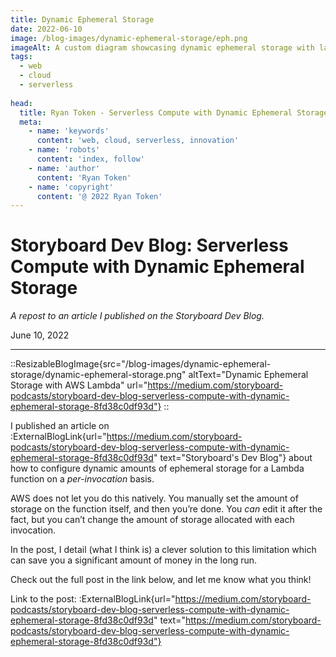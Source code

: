 ```yaml
---
title: Dynamic Ephemeral Storage
date: 2022-06-10
image: /blog-images/dynamic-ephemeral-storage/eph.png
imageAlt: A custom diagram showcasing dynamic ephemeral storage with lambda
tags:
  - web
  - cloud
  - serverless
  
head:
  title: Ryan Token - Serverless Compute with Dynamic Ephemeral Storage
  meta:
    - name: 'keywords'
      content: 'web, cloud, serverless, innovation'
    - name: 'robots'
      content: 'index, follow'
    - name: 'author'
      content: 'Ryan Token'
    - name: 'copyright'
      content: '@ 2022 Ryan Token'
---
```


# Storyboard Dev Blog: Serverless Compute with Dynamic Ephemeral Storage

*A repost to an article I published on the Storyboard Dev Blog.*

<!--more-->

June 10, 2022

---

::ResizableBlogImage{src="/blog-images/dynamic-ephemeral-storage/dynamic-ephemeral-storage.png" altText="Dynamic Ephemeral Storage with AWS Lambda" url="https://medium.com/storyboard-podcasts/storyboard-dev-blog-serverless-compute-with-dynamic-ephemeral-storage-8fd38c0df93d"}
::

I published an article on :ExternalBlogLink{url="https://medium.com/storyboard-podcasts/storyboard-dev-blog-serverless-compute-with-dynamic-ephemeral-storage-8fd38c0df93d" text="Storyboard's Dev Blog"} about how to configure dynamic amounts of ephemeral storage for a Lambda function on a *per-invocation* basis.

AWS does not let you do this natively. You manually set the amount of storage on the function itself, and then you’re done. You *can* edit it after the fact, but you can’t change the amount of storage allocated with each invocation.

In the post, I detail (what I think is) a clever solution to this limitation which can save you a significant amount of money in the long run.

Check out the full post in the link below, and let me know what you think!

Link to the post: :ExternalBlogLink{url="https://medium.com/storyboard-podcasts/storyboard-dev-blog-serverless-compute-with-dynamic-ephemeral-storage-8fd38c0df93d" text="https://medium.com/storyboard-podcasts/storyboard-dev-blog-serverless-compute-with-dynamic-ephemeral-storage-8fd38c0df93d"}

<br />